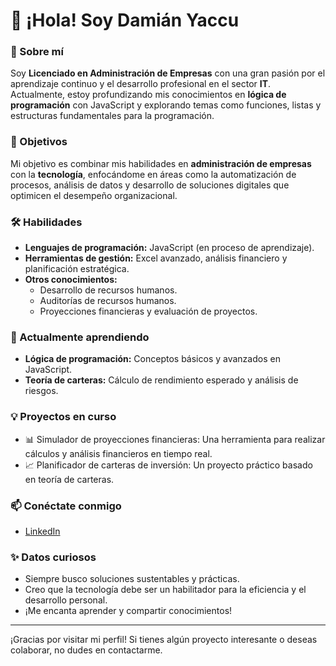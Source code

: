 # 👋 ¡Hola! Soy Damián Yaccu

### 🚀 Sobre mí  
Soy **Licenciado en Administración de Empresas** con una gran pasión por el aprendizaje continuo y el desarrollo profesional en el sector **IT**. Actualmente, estoy profundizando mis conocimientos en **lógica de programación** con JavaScript y explorando temas como funciones, listas y estructuras fundamentales para la programación.

### 💼 Objetivos  
Mi objetivo es combinar mis habilidades en **administración de empresas** con la **tecnología**, enfocándome en áreas como la automatización de procesos, análisis de datos y desarrollo de soluciones digitales que optimicen el desempeño organizacional.

### 🛠️ Habilidades  
- **Lenguajes de programación:** JavaScript (en proceso de aprendizaje).  
- **Herramientas de gestión:** Excel avanzado, análisis financiero y planificación estratégica.  
- **Otros conocimientos:**  
  - Desarrollo de recursos humanos.  
  - Auditorías de recursos humanos.  
  - Proyecciones financieras y evaluación de proyectos.  

### 🌱 Actualmente aprendiendo  
- **Lógica de programación:** Conceptos básicos y avanzados en JavaScript.  
- **Teoría de carteras:** Cálculo de rendimiento esperado y análisis de riesgos.  

### 💡 Proyectos en curso  
- 📊 Simulador de proyecciones financieras: Una herramienta para realizar cálculos y análisis financieros en tiempo real.  
- 📈 Planificador de carteras de inversión: Un proyecto práctico basado en teoría de carteras.  

### 📫 Conéctate conmigo  
- [LinkedIn](https://www.linkedin.com/in/damianyaccuzzi/)  

### ✨ Datos curiosos  
- Siempre busco soluciones sustentables y prácticas.  
- Creo que la tecnología debe ser un habilitador para la eficiencia y el desarrollo personal.  
- ¡Me encanta aprender y compartir conocimientos!  

---

¡Gracias por visitar mi perfil! Si tienes algún proyecto interesante o deseas colaborar, no dudes en contactarme.
